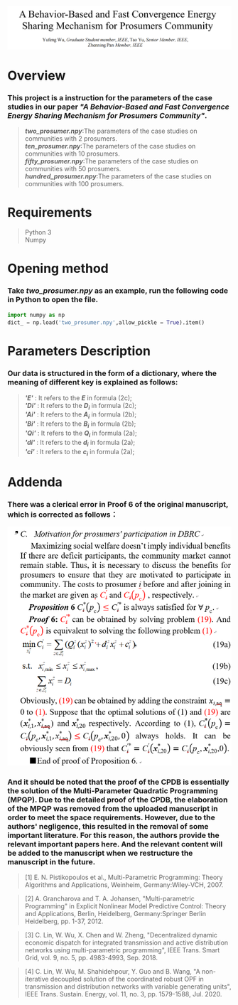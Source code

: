 <div align="center">
  <img src = "title.png"/>
</div>  

# Overview  
### This project is a instruction for the parameters of the case studies in our paper  _**"A Behavior-Based and Fast Convergence Energy Sharing Mechanism for Prosumers Community"**_.  
> _**two_prosumer.npy**_:The parameters of the case studies on communities with 2 prosumers.  
> _**ten_prosumer.npy**_:The parameters of the case studies on communities with 10 prosumers.  
> _**fifty_prosumer.npy**_:The parameters of the case studies on communities with 50 prosumers.  
> _**hundred_prosumer.npy**_:The parameters of the case studies on communities with 100 prosumers.
# Requirements
>Python 3  
>Numpy  
# Opening method
### Take _**two_prosumer.npy**_ as an example, run the following code in Python to open the file.  
```Python
import numpy as np
dict_ = np.load('two_prosumer.npy',allow_pickle = True).item()
```
# Parameters Description
### Our data is structured in the form of a dictionary, where the meaning of different key is explained as follows:  

>_**'E'**_ : It refers to the _**E**_ in formula (2c);  
>_**'Di'**_ : It refers to the _**D<sub>i</sub>**_ in formula (2c);  
>_**'Ai'**_ : It refers to the _**A<sub>i</sub>**_ in formula (2b);  
>_**'Bi'**_ : It refers to the _**B<sub>i</sub>**_ in formula (2b);  
>_**'Qi'**_ : It refers to the _**Q<sub>i</sub>**_ in formula (2a);  
>_**'di'**_ : It refers to the _**d<sub>i</sub>**_ in formula (2a);   
>_**'ci'**_ : It refers to the _**c<sub>i</sub>**_ in formula (2a);

# Addenda
###  There was a clerical error in Proof 6 of the original manuscript, which is corrected as follows：
<div align="center">
  <img src = "correction.png"/>
</div>  

###  And it should be noted that the proof of the CPDB is essentially the solution of the Multi-Parameter Quadratic Programming (MPQP). Due to the detailed proof of the CPDB, the elaboration of the MPQP was removed from the uploaded manuscript in order to meet the space requirements. However, due to the authors' negligence, this resulted in the removal of some important literature. For this reason, the authors provide the relevant important papers here. And the relevant content will be added to the manuscript when we restructure the manuscript in the future.

> [1] E. N. Pistikopoulos et al., Multi-Parametric Programming: Theory Algorithms and Applications, Weinheim, Germany:Wiley-VCH, 2007.

> [2] A. Grancharova and T. A. Johansen, "Multi-parametric Programming" in Explicit Nonlinear Model Predictive Control: Theory and Applications, Berlin, Heidelberg, Germany:Springer Berlin Heidelberg, pp. 1-37, 2012.

> [3] C. Lin, W. Wu, X. Chen and W. Zheng, "Decentralized dynamic economic dispatch for integrated transmission and active distribution networks using multi-parametric programming", IEEE Trans. Smart Grid, vol. 9, no. 5, pp. 4983-4993, Sep. 2018.

> [4] C. Lin, W. Wu, M. Shahidehpour, Y. Guo and B. Wang, "A non-iterative decoupled solution of the coordinated robust OPF in transmission and distribution networks with variable generating units", IEEE Trans. Sustain. Energy, vol. 11, no. 3, pp. 1579-1588, Jul. 2020.

